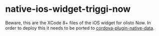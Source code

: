 # native-ios-widget-triggi-now
Beware, this are the XCode 8+ files of the iOS widget for olisto Now.
In order to deploy this it needs to be ported to [cordova-plugin-native-data](https://gitlab.com/triggi/cordova-plugin-native-data).
